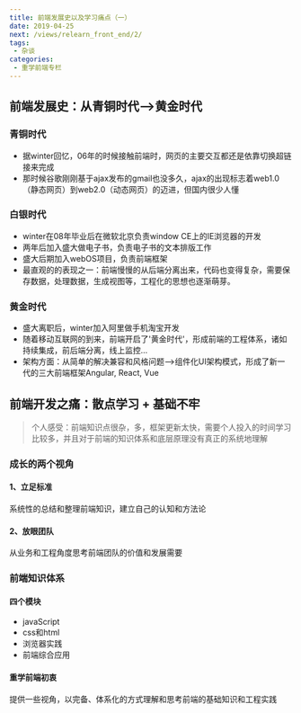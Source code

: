 ```yaml
---
title: 前端发展史以及学习痛点（一）
date: 2019-04-25
next: /views/relearn_front_end/2/
tags:
 - 杂谈
categories:
 - 重学前端专栏
---
```


## 前端发展史：从青铜时代-->黄金时代

### 青铜时代

- 据winter回忆，06年的时候接触前端时，网页的主要交互都还是依靠切换超链接来完成
- 那时候谷歌刚刚基于ajax发布的gmail也没多久，ajax的出现标志着web1.0（静态网页）到web2.0（动态网页）的迈进，但国内很少人懂
  
### 白银时代

- winter在08年毕业后在微软北京负责window CE上的IE浏览器的开发
- 两年后加入盛大做电子书，负责电子书的文本排版工作
- 盛大后期加入webOS项目，负责前端框架
- 最直观的的表现之一：前端慢慢的从后端分离出来，代码也变得复杂，需要保存数据，处理数据，生成视图等，工程化的思想也逐渐萌芽。
  
### 黄金时代

- 盛大离职后，winter加入阿里做手机淘宝开发
- 随着移动互联网的到来，前端开启了'黄金时代'，形成前端的工程体系，诸如持续集成，前后端分离，线上监控...
- 架构方面：从简单的解决兼容和风格问题-->组件化UI架构模式，形成了新一代的三大前端框架Angular, React, Vue

## 前端开发之痛：散点学习 + 基础不牢

> 个人感受：前端知识点很杂，多，框架更新太快，需要个人投入的时间学习比较多，并且对于前端的知识体系和底层原理没有真正的系统地理解

### 成长的两个视角

#### 1、立足标准

系统性的总结和整理前端知识，建立自己的认知和方法论

#### 2、放眼团队

从业务和工程角度思考前端团队的价值和发展需要

### 前端知识体系

#### 四个模块

- javaScript
- css和html
- 浏览器实践
- 前端综合应用

#### 重学前端初衷

提供一些视角，以完备、体系化的方式理解和思考前端的基础知识和工程实践
